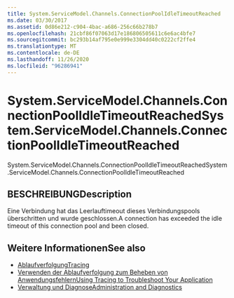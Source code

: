 ```yaml
---
title: System.ServiceModel.Channels.ConnectionPoolIdleTimeoutReached
ms.date: 03/30/2017
ms.assetid: 0d86e212-c904-4bac-a686-256c66b278b7
ms.openlocfilehash: 21cbf86f07063d17e186806505611c6e6ac4bfe7
ms.sourcegitcommit: bc293b14af795e0e999e3304dd40c0222cf2ffe4
ms.translationtype: MT
ms.contentlocale: de-DE
ms.lasthandoff: 11/26/2020
ms.locfileid: "96286941"
---
```

# <a name="systemservicemodelchannelsconnectionpoolidletimeoutreached"></a><span data-ttu-id="83131-102">System.ServiceModel.Channels.ConnectionPoolIdleTimeoutReached</span><span class="sxs-lookup"><span data-stu-id="83131-102">System.ServiceModel.Channels.ConnectionPoolIdleTimeoutReached</span></span>

<span data-ttu-id="83131-103">System.ServiceModel.Channels.ConnectionPoolIdleTimeoutReached</span><span class="sxs-lookup"><span data-stu-id="83131-103">System.ServiceModel.Channels.ConnectionPoolIdleTimeoutReached</span></span>  
  
## <a name="description"></a><span data-ttu-id="83131-104">BESCHREIBUNG</span><span class="sxs-lookup"><span data-stu-id="83131-104">Description</span></span>  

 <span data-ttu-id="83131-105">Eine Verbindung hat das Leerlauftimeout dieses Verbindungspools überschritten und wurde geschlossen.</span><span class="sxs-lookup"><span data-stu-id="83131-105">A connection has exceeded the idle timeout of this connection pool and been closed.</span></span>  
  
## <a name="see-also"></a><span data-ttu-id="83131-106">Weitere Informationen</span><span class="sxs-lookup"><span data-stu-id="83131-106">See also</span></span>

- [<span data-ttu-id="83131-107">Ablaufverfolgung</span><span class="sxs-lookup"><span data-stu-id="83131-107">Tracing</span></span>](index.md)
- [<span data-ttu-id="83131-108">Verwenden der Ablaufverfolgung zum Beheben von Anwendungsfehlern</span><span class="sxs-lookup"><span data-stu-id="83131-108">Using Tracing to Troubleshoot Your Application</span></span>](using-tracing-to-troubleshoot-your-application.md)
- [<span data-ttu-id="83131-109">Verwaltung und Diagnose</span><span class="sxs-lookup"><span data-stu-id="83131-109">Administration and Diagnostics</span></span>](../index.md)
